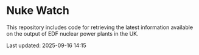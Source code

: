 # Nuke Watch

This repository includes code for retrieving the latest information available on the output of EDF nuclear power plants in the UK.

Last updated: 2025-09-16 14:15